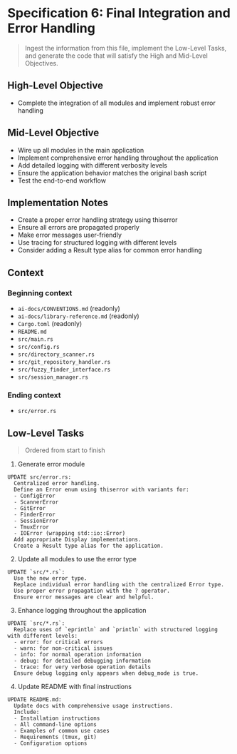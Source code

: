 # Specification 6: Final Integration and Error Handling

> Ingest the information from this file, implement the Low-Level Tasks, and generate the code that will satisfy the High and Mid-Level Objectives.

## High-Level Objective

- Complete the integration of all modules and implement robust error handling

## Mid-Level Objective

- Wire up all modules in the main application
- Implement comprehensive error handling throughout the application
- Add detailed logging with different verbosity levels
- Ensure the application behavior matches the original bash script
- Test the end-to-end workflow

## Implementation Notes

- Create a proper error handling strategy using thiserror
- Ensure all errors are propagated properly
- Make error messages user-friendly
- Use tracing for structured logging with different levels
- Consider adding a Result type alias for common error handling

## Context

### Beginning context

- `ai-docs/CONVENTIONS.md` (readonly)
- `ai-docs/library-reference.md` (readonly)
- `Cargo.toml` (readonly)
- `README.md`
- `src/main.rs`
- `src/config.rs`
- `src/directory_scanner.rs`
- `src/git_repository_handler.rs`
- `src/fuzzy_finder_interface.rs`
- `src/session_manager.rs`

### Ending context

- `src/error.rs`

## Low-Level Tasks

> Ordered from start to finish

1. Generate error module

```aider
UPDATE src/error.rs:
  Centralized error handling.
  Define an Error enum using thiserror with variants for:
  - ConfigError
  - ScannerError
  - GitError
  - FinderError
  - SessionError
  - TmuxError
  - IOError (wrapping std::io::Error)
  Add appropriate Display implementations.
  Create a Result type alias for the application.
```

2. Update all modules to use the error type

```aider
UPDATE `src/*.rs`:
  Use the new error type.
  Replace individual error handling with the centralized Error type.
  Use proper error propagation with the ? operator.
  Ensure error messages are clear and helpful.
```

3. Enhance logging throughout the application

```aider
UPDATE `src/*.rs`:
  Replace uses of `eprintln` and `println` with structured logging with different levels:
  - error: for critical errors
  - warn: for non-critical issues
  - info: for normal operation information
  - debug: for detailed debugging information
  - trace: for very verbose operation details
  Ensure debug logging only appears when debug_mode is true.
```

4. Update README with final instructions

```aider
UPDATE README.md:
  Update docs with comprehensive usage instructions.
  Include:
  - Installation instructions
  - All command-line options
  - Examples of common use cases
  - Requirements (tmux, git)
  - Configuration options
```
